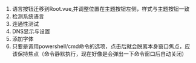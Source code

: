 1. 语言按钮迁移到Root.vue,并调整位置在主题按钮左侧，样式与主题按钮一致
2. 检测系统语言
3. 连通性测试
4. DNS显示与设置
5. 添加字体
6. 只要是调用powershell/cmd命令的选项，点击后就会脱离本身窗口焦点，应该保持焦点（命令静默执行，现在好像是会弹出一下命令窗口后自动关闭）
